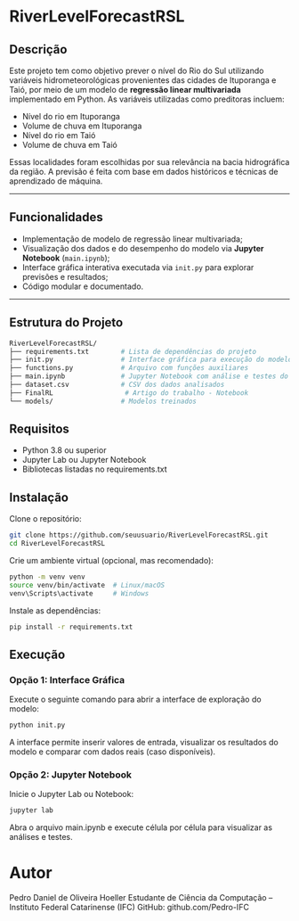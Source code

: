 # RiverLevelForecastRSL

## Descrição

Este projeto tem como objetivo prever o nível do Rio do Sul utilizando variáveis hidrometeorológicas provenientes das cidades de Ituporanga e Taió, por meio de um modelo de **regressão linear multivariada** implementado em Python. As variáveis utilizadas como preditoras incluem:

- Nível do rio em Ituporanga  
- Volume de chuva em Ituporanga  
- Nível do rio em Taió  
- Volume de chuva em Taió

Essas localidades foram escolhidas por sua relevância na bacia hidrográfica da região. A previsão é feita com base em dados históricos e técnicas de aprendizado de máquina.

---

## Funcionalidades

- Implementação de modelo de regressão linear multivariada;
- Visualização dos dados e do desempenho do modelo via **Jupyter Notebook** (`main.ipynb`);
- Interface gráfica interativa executada via `init.py` para explorar previsões e resultados;
- Código modular e documentado.

---

## Estrutura do Projeto

```bash
RiverLevelForecastRSL/
├── requirements.txt        # Lista de dependências do projeto
├── init.py                 # Interface gráfica para execução do modelo
├── functions.py            # Arquivo com funções auxiliares
├── main.ipynb              # Jupyter Notebook com análise e testes do modelo
├── dataset.csv             # CSV dos dados analisados
├── FinalRL                  # Artigo do trabalho - Notebook
└── models/                 # Modelos treinados

```

## Requisitos

- Python 3.8 ou superior
- Jupyter Lab ou Jupyter Notebook
- Bibliotecas listadas no requirements.txt

## Instalação

Clone o repositório:

```bash
git clone https://github.com/seuusuario/RiverLevelForecastRSL.git
cd RiverLevelForecastRSL
``` 
Crie um ambiente virtual (opcional, mas recomendado):
```bash
python -m venv venv
source venv/bin/activate  # Linux/macOS
venv\Scripts\activate     # Windows
```
Instale as dependências:
```bash
pip install -r requirements.txt
```

## Execução

### Opção 1: Interface Gráfica
Execute o seguinte comando para abrir a interface de exploração do modelo:

```bash
python init.py
```
A interface permite inserir valores de entrada, visualizar os resultados do modelo e comparar com dados reais (caso disponíveis).


### Opção 2: Jupyter Notebook
Inicie o Jupyter Lab ou Notebook:

```bash
jupyter lab
```
Abra o arquivo main.ipynb e execute célula por célula para visualizar as análises e testes.

# Autor
Pedro Daniel de Oliveira Hoeller 
Estudante de Ciência da Computação – Instituto Federal Catarinense (IFC)
GitHub: github.com/Pedro-IFC
